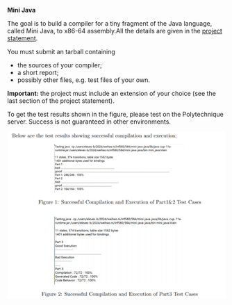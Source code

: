 

**Mini Java**

The goal is to build a compiler for a tiny fragment of the Java language, called Mini Java, to x86-64 assembly.All the details are given in the [project statement](https://www.enseignement.polytechnique.fr/informatique/CSC_52064/projet/mini-java-v2.pdf).

 You must submit an tarball containing

* the sources of your compiler;
* a short report;
* possibly other files, e.g. test files of your own.

**Important:** the project must include an extension of your choice (see the last section of the project statement).

To get the test results shown in the figure, please test on the Polytechnique server. Success is not guaranteed in other environments.

![1742067829159](image/readme/1742067829159.png)
